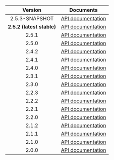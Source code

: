 | Version | Documents |
|:---:|---|
| 2.5.3-SNAPSHOT | [API documentation](2.5.3-SNAPSHOT) |
| **2.5.2 (latest stable)** | [API documentation](latest-stable) |
| 2.5.1 | [API documentation](2.5.1) |
| 2.5.0 | [API documentation](2.5.0) |
| 2.4.2 | [API documentation](2.4.2) |
| 2.4.1 | [API documentation](2.4.1) |
| 2.4.0 | [API documentation](2.4.0) |
| 2.3.1 | [API documentation](2.3.1) |
| 2.3.0 | [API documentation](2.3.0) |
| 2.2.3 | [API documentation](2.2.3) |
| 2.2.2 | [API documentation](2.2.2) |
| 2.2.1 | [API documentation](2.2.1) |
| 2.2.0 | [API documentation](2.2.0) |
| 2.1.2 | [API documentation](2.1.2) |
| 2.1.1 | [API documentation](2.1.1) |
| 2.1.0 | [API documentation](2.1.0) |
| 2.0.0 | [API documentation](2.0.0) |
